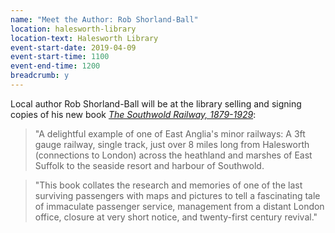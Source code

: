```yaml
---
name: "Meet the Author: Rob Shorland-Ball"
location: halesworth-library
location-text: Halesworth Library
event-start-date: 2019-04-09
event-start-time: 1100
event-end-time: 1200
breadcrumb: y
---
```


Local author Rob Shorland-Ball will be at the library selling and signing copies of his new book [<cite>The Southwold Railway, 1879-1929</cite>](https://suffolk.spydus.co.uk/cgi-bin/spydus.exe/ENQ/OPAC/BIBENQ?BRN=2494680):

> "A delightful example of one of East Anglia's minor railways: A 3ft gauge railway, single track, just over 8 miles long from Halesworth (connections to London) across the heathland and marshes of East Suffolk to the seaside resort and harbour of Southwold.

> "This book collates the research and memories of one of the last surviving passengers with maps and pictures to tell a fascinating tale of immaculate passenger service, management from a distant London office, closure at very short notice, and twenty-first century revival."
